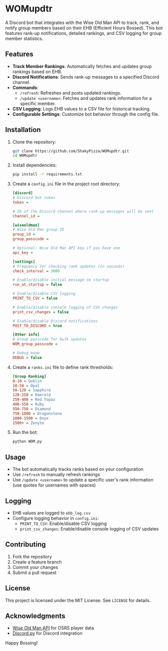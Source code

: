 # WOMupdtr

A Discord bot that integrates with the Wise Old Man API to track, rank, and notify group members based on their EHB (Efficient Hours Bossed). This bot features rank-up notifications, detailed rankings, and CSV logging for group member statistics.

## Features
- **Track Member Rankings**: Automatically fetches and updates group rankings based on EHB.
- **Discord Notifications**: Sends rank-up messages to a specified Discord channel.
- **Commands**:
  - `/refresh`: Refreshes and posts updated rankings.
  - `/update <username>`: Fetches and updates rank information for a specific member.
- **CSV Logging**: Logs EHB values to a CSV file for historical tracking.
- **Configurable Settings**: Customize bot behavior through the config file.

## Installation

1. Clone the repository:
   ```bash
   git clone https://github.com/ShakyPizza/WOMupdtr.git
   cd WOMupdtr
   ```

2. Install dependencies:
   ```bash
   pip install -r requirements.txt
   ```

3. Create a `config.ini` file in the project root directory:
   ```ini
   [discord]
   # Discord bot token
   token = 

   # ID of the Discord channel where rank-up messages will be sent
   channel_id = 

   [wiseoldman]
   # Wise Old Man group ID
   group_id = 
   group_passcode = 

   # Optional: Wise Old Man API key if you have one
   api_key = 

   [settings]
   # Frequency for checking rank updates (in seconds)
   check_interval = 3600

   # Enable/disable initial message on startup
   run_at_startup = false 

   # Enable/disable CSV logging
   PRINT_TO_CSV = false

   # Enable/disable console logging of CSV changes
   print_csv_changes = false

   # Enable/disable Discord notifications
   POST_TO_DISCORD = true

   [Other info]
   # Group passcode for bulk updates
   WOM_group_passcode =

   # Debug mode
   DEBUG = false
   ```

4. Create a `ranks.ini` file to define rank thresholds:
   ```ini
   [Group Ranking]
   0-10 = Goblin
   10-50 = Opal
   50-120 = Sapphire
   120-250 = Emerald
   250-400 = Red Topaz
   400-550 = Ruby
   550-750 = Diamond
   750-1000 = Dragonstone
   1000-1500 = Onyx
   1500+ = Zenyte
   ```

5. Run the bot:
   ```bash
   python WOM.py
   ```

## Usage
- The bot automatically tracks ranks based on your configuration
- Use `/refresh` to manually refresh rankings
- Use `/update <username>` to update a specific user's rank information (use quotes for usernames with spaces)

## Logging
- EHB values are logged to `ehb_log.csv`
- Configure logging behavior in `config.ini`:
  - `PRINT_TO_CSV`: Enable/disable CSV logging
  - `print_csv_changes`: Enable/disable console logging of CSV updates

## Contributing
1. Fork the repository
2. Create a feature branch
3. Commit your changes
4. Submit a pull request

## License
This project is licensed under the MIT License. See `LICENSE` for details.

## Acknowledgments
- [Wise Old Man API](https://wiseoldman.net/) for OSRS player data
- [Discord.py](https://discordpy.readthedocs.io/) for Discord integration

Happy Bossing!
